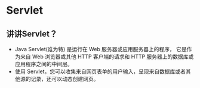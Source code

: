 # Servlet

## 讲讲Servlet？

* Java Servlet(谁为特) 是运行在 Web 服务器或应用服务器上的程序，
它是作为来自 Web 浏览器或其他 HTTP 客户端的请求和 HTTP 服务器上的数据库或应用程序之间的中间层。 
* 使用 Servlet，您可以收集来自网页表单的用户输入，呈现来自数据库或者其他源的记录，还可以动态创建网页。


